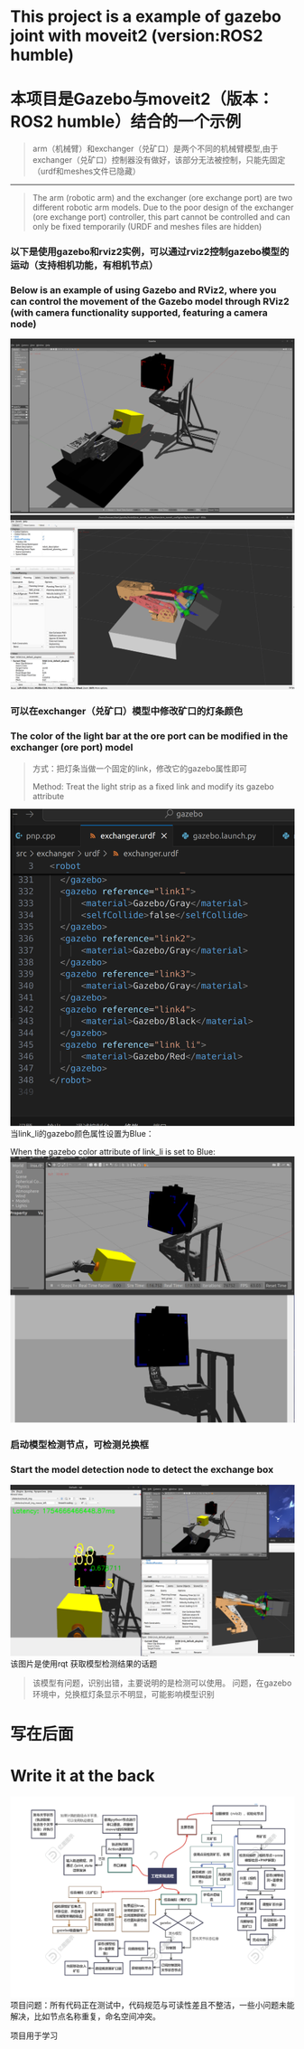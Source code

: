 # This project is a example of gazebo joint with moveit2 (version:ROS2 humble)
# 本项目是Gazebo与moveit2（版本：ROS2 humble）结合的一个示例

>arm（机械臂）和exchanger（兑矿口）是两个不同的机械臂模型,由于exchanger（兑矿口）控制器没有做好，该部分无法被控制，只能先固定
（urdf和meshes文件已隐藏）
---
>The arm (robotic arm) and the exchanger (ore exchange port) are two different robotic arm models. Due to the poor design of the exchanger (ore exchange port) controller, this part cannot be controlled and can only be fixed temporarily
(URDF and meshes files are hidden)
### 以下是使用gazebo和rviz2实例，可以通过rviz2控制gazebo模型的运动（支持相机功能，有相机节点）
### Below is an example of using Gazebo and RViz2, where you can control the movement of the Gazebo model through RViz2 (with camera functionality supported, featuring a camera node)
![image](doc/gazebo.png)
![image](doc/rviz2.png)

### 可以在exchanger（兑矿口）模型中修改矿口的灯条颜色
### The color of the light bar at the ore port can be modified in the exchanger (ore port) model
>方式：把灯条当做一个固定的link，修改它的gazebo属性即可
>
>Method: Treat the light strip as a fixed link and modify its gazebo attribute

![image](doc/example.png)
当link_li的gazebo颜色属性设置为Blue：

When the gazebo color attribute of link_li is set to Blue:
![image](doc/blue_light.png)

### 启动模型检测节点，可检测兑换框
### Start the model detection node to detect the exchange box
![image](doc/detect.png)
该图片是使用rqt 获取模型检测结果的话题
>该模型有问题，识别出错，主要说明的是检测可以使用。
>问题，在gazebo环境中，兑换框灯条显示不明显，可能影响模型识别

# 写在后面
# Write it at the back
![image](doc/engine.png)
项目问题：所有代码正在测试中，代码规范与可读性差且不整洁，一些小问题未能解决，比如节点名称重复，命名空间冲突。

项目用于学习
